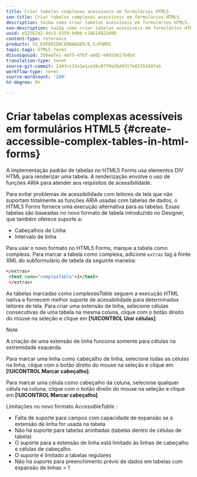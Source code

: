 ```yaml
---
title: Criar tabelas complexas acessíveis em formulários HTML5
seo-title: Criar tabelas complexas acessíveis em formulários HTML5
description: Saiba como criar tabelas acessíveis em formulários HTML5.
seo-description: Saiba como criar tabelas acessíveis em formulários HTML5.
uuid: e52562d2-4dc3-4359-9dbb-c18614921808
content-type: reference
products: SG_EXPERIENCEMANAGER/6.5/FORMS
topic-tags: hTML5_forms
discoiquuid: 3504afe1-abf5-4fbf-a0d2-e093361764bd
translation-type: tm+mt
source-git-commit: 1343cc33a1e1ce26c0770a3b49317e82353497ab
workflow-type: tm+mt
source-wordcount: '289'
ht-degree: 0%

---
```



# Criar tabelas complexas acessíveis em formulários HTML5 {#create-accessible-complex-tables-in-html-forms}

A implementação padrão de tabelas no HTML5 Forms usa elementos DIV HTML para renderizar uma tabela. A renderização envolve o uso de funções ARIA para atender aos requisitos de acessibilidade.

Para evitar problemas de acessibilidade com leitores de tela que não suportam totalmente as funções ARIA usadas com tabelas de dados, o HTML5 Forms fornece uma execução alternativa para as tabelas. Essas tabelas são baseadas no novo formato de tabela introduzido no Designer, que também oferece suporte a:

* Cabeçalhos de Linha
* Intervalo de linha

Para usar o novo formato no HTML5 Forms, marque a tabela como complexa. Para marcar a tabela como complexa, adicione `extras` tag à fonte XML do subformulário de tabela da seguinte maneira:

```xml
</extras>
 <text name="complexTable">1</text>
 </extras>
```

As tabelas marcadas como *complexasTable* seguem a execução HTML nativa e fornecem melhor suporte de acessibilidade para determinados leitores de tela.  Para criar uma extensão de linha, selecione células consecutivas de uma tabela na mesma coluna, clique com o botão direito do mouse na seleção e clique em **[!UICONTROL Unir células]**.

>[!NOTE]
>
>A criação de uma extensão de linha funciona somente para células na extremidade esquerda.

Para marcar uma linha como cabeçalho de linha, selecione todas as células na linha, clique com o botão direito do mouse na seleção e clique em **[!UICONTROL Marcar cabeçalho]**.

Para marcar uma célula como cabeçalho da coluna, selecione qualquer célula na coluna, clique com o botão direito do mouse na seleção e clique em **[!UICONTROL Marcar cabeçalho]**.

Limitações no novo formato *AccessibleTable* :

* Falta de suporte para campos com capacidade de expansão se a extensão de linha for usada na tabela
* Não há suporte para tabelas aninhadas (tabelas dentro de células de tabela)
* O suporte para a extensão de linha está limitado às linhas de cabeçalho e células de cabeçalho
* O suporte é limitado a tabelas regulares
* Não há suporte para preenchimento prévio de dados em tabelas com expansão de linhas > 1

